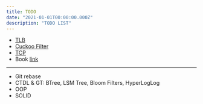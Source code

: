 ```yaml
---
title: TODO
date: "2021-01-01T00:00:00.000Z"
description: "TODO LIST"
---
```


- [TLB](https://en.wikipedia.org/wiki/Translation_lookaside_buffer)
- [Cuckoo Filter](https://en.wikipedia.org/wiki/Cuckoo_filter)
- [TCP](https://en.wikipedia.org/wiki/Transmission_Control_Protocol)
- Book [link](https://eclass.teicrete.gr/modules/document/file.php/TP326/%CE%98%CE%B5%CF%89%CF%81%CE%AF%CE%B1%20(Lectures)/Computer_Networking_A_Top-Down_Approach.pdf)


---
- Git rebase
- CTDL & GT: BTree, LSM Tree, Bloom Filters, HyperLogLog
- OOP
- SOLID
